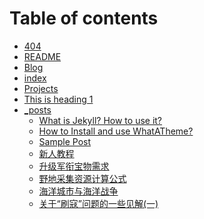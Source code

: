 # Table of contents

* [404](README.md)
* [README](<README (1).md>)
* [Blog](blog.md)
* [index](index.md)
* [Projects](project.md)
* [This is heading 1](test-page.md)
* [\_posts](\_posts/README.md)
  * [What is Jekyll? How to use it?](\_posts/2020-04-21-what-is-jekyll-how-to-use-it.md)
  * [How to Install and use WhatATheme?](\_posts/2020-04-22-how-to-install-whatatheme.md)
  * [Sample Post](\_posts/2020-04-24-sample-post.md)
  * [新人教程](\_posts/2023-01-01-新人教程.md)
  * [升级军衔宝物需求](\_posts/2023-01-02-军衔要求.md)
  * [野地采集资源计算公式](\_posts/2023-01-03-野地采集功能.md)
  * [海洋城市与海洋战争](\_posts/2023-01-05-海洋城市与海洋战争.md)
  * [关于“刷寇”问题的一些见解(一)](\_posts/2023-03-05-关于刷寇问题的一些见解\(一\).md)
